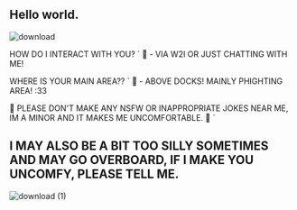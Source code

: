 ## Hello world.

![download](https://github.com/Parasetical/Parasetical/assets/166775572/4dba8207-f97c-4bd2-a7b5-45c0220fe477)

 HOW DO I INTERACT WITH YOU? `
🐾 - VIA W2I OR JUST CHATTING WITH ME!

 WHERE IS YOUR MAIN AREA?? `
🐾 - ABOVE DOCKS! MAINLY PHIGHTING AREA! :33 

 🐾 PLEASE DON'T MAKE ANY NSFW OR INAPPROPRIATE JOKES NEAR ME, IM A MINOR AND IT MAKES ME UNCOMFORTABLE. 🐾 `

## I MAY ALSO BE A BIT TOO SILLY SOMETIMES AND MAY GO OVERBOARD, IF I MAKE YOU UNCOMFY, PLEASE TELL ME.
![download (1)](https://github.com/Parasetical/Parasetical/assets/166775572/121127e0-37f2-498c-be84-8fba8c5591ff)
